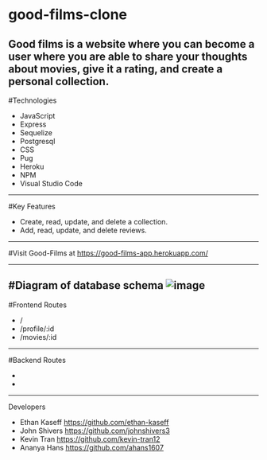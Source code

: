# good-films-clone

Good films is a website where you can become a user where you are able to share your thoughts about movies, give it a rating, and create a personal collection.
---------------------------------------------------------------------------------------------------------------------------------------------------------------
#Technologies

- JavaScript
- Express
- Sequelize
- Postgresql
- CSS
- Pug
- Heroku
- NPM
- Visual Studio Code
----------------------------------------------------------------------------------------------------------------------------------------------------------------
#Key Features

- Create, read, update, and delete a collection.
- Add, read, update, and delete reviews.

-----------------------------------------------------------------------------------------------------------------------------------------------------------------
#Visit Good-Films at
https://good-films-app.herokuapp.com/

-----------------------------------------------------------------------------------------------------------------------------------------------------------------
#Diagram of database schema 
![image](https://user-images.githubusercontent.com/73672338/117479903-e4634700-af2e-11eb-9dcd-68c1a25f4656.png)
-----------------------------------------------------------------------------------------------------------------------------------------------------------------
#Frontend Routes

- /
- /profile/:id
- /movies/:id
-----------------------------------------------------------------------------------------------------------------------------------------------------------------
#Backend Routes

-
-
-----------------------------------------------------------------------------------------------------------------------------------------------------------------
Developers
- Ethan Kaseff https://github.com/ethan-kaseff
- John Shivers https://github.com/johnshivers3
- Kevin Tran https://github.com/kevin-tran12
- Ananya Hans https://github.com/ahans1607
